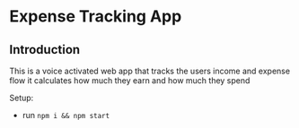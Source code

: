 # Expense Tracking App


## Introduction

This is a voice activated web app that tracks the users income and expense flow it calculates how much they earn and how much they spend 

Setup:
- run ```npm i && npm start```
